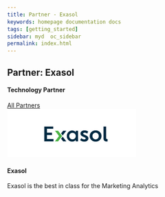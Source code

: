 ```yaml
---
title: Partner - Exasol
keywords: homepage documentation docs
tags: [getting_started]
sidebar: myd  oc_sidebar
permalink: index.html
---
```


## Partner: Exasol

<h4 class="text-center">Technology Partner</h4>

<div class="bg-white rounded-5" style="background-color: var(--blue-100)!important">
     <section class="p-4 justify-content-center  w-100">
      <a href="/company/partners" class="btn btn-secondary"><span class="fa fa-arrow-left"></span>All Partners</a>
         <div class="card m-2 mx-auto" style="max-width: 800px;">
          <img src="/media/partners/exasol.png" class="card-img-top" alt="Adobe" style="max-width:300px">
          <div class="card-body">
            <h4 class="card-title">Exasol</h4>
            <p class="card-text">
              Exasol is the best in class for the Marketing Analytics
            </p>
          </div>
        </div>
      </section>
</div>

